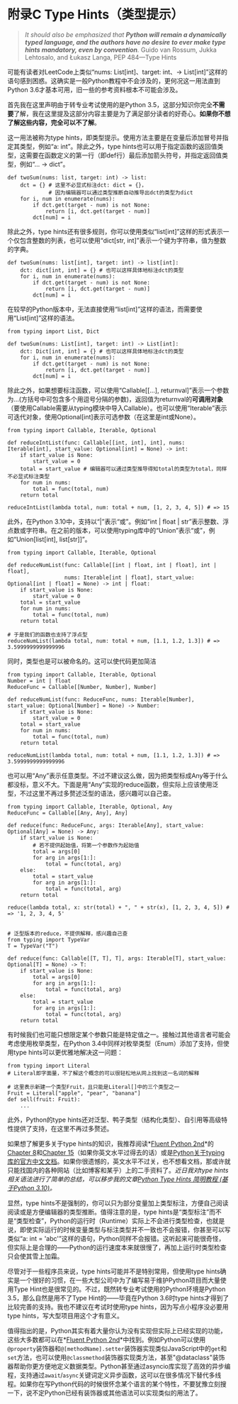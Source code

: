 # 附录C Type Hints（类型提示）

> *It should also be emphasized that* ***Python will remain a dynamically typed language, and the authors have no desire to ever make type hints mandatory, even by convention**.*
> Guido van Rossum, Jukka Lehtosalo, and Łukasz Langa, PEP 484—Type Hints

可能有读者对LeetCode上类似“nums: List[int]、target: int、-> List[int]”这样的语句感到困惑。这确实是一般Python教程中不会涉及的，更何况这一用法直到Python 3.6才基本可用，旧一些的参考资料根本不可能会涉及。

首先我在这里声明由于转专业考试使用的是Python 3.5，这部分知识你完全**不需要**了解，我在这里提及这部分内容主要是为了满足部分读者的好奇心。**如果你不想了解这些内容，完全可以不了解**。

这一用法被称为type hints，即类型提示。使用方法主要是在变量后添加冒号并指定其类型，例如“a: int”。除此之外，type hints也可以用于指定函数的返回值类型，这需要在函数定义的第一行（即def行）最后添加箭头符号，并指定返回值类型，例如“... -> dict”。

```python3
def twoSum(nums: list, target: int) -> list:
    dct = {} # 这里不必显式标注dct: dict = {}，
             # 因为编辑器可以通过类型推断自动推导出dct的类型为dict
    for i, num in enumerate(nums):
        if dct.get(target - num) is not None:
            return [i, dct.get(target - num)]
        dct[num] = i
```

除此之外，type hints还有很多规则，你可以使用类似“list[int]”这样的形式表示一个仅包含整数的列表，也可以使用“dict[str, int]”表示一个键为字符串，值为整数的字典。

```python3
def twoSum(nums: list[int], target: int) -> list[int]:
    dct: dict[int, int] = {} # 也可以这样具体地标注dct的类型
    for i, num in enumerate(nums):
        if dct.get(target - num) is not None:
            return [i, dct.get(target - num)]
        dct[num] = i
```

在较早的Python版本中，无法直接使用“list[int]”这样的语法，而需要使用“List[int]”这样的语法。

```python3
from typing import List, Dict

def twoSum(nums: List[int], target: int) -> List[int]:
    dct: Dict[int, int] = {} # 也可以这样具体地标注dct的类型
    for i, num in enumerate(nums):
        if dct.get(target - num) is not None:
            return [i, dct.get(target - num)]
        dct[num] = i
```

除此之外，如果想要标注函数，可以使用“Callable[[...], returnval]”表示一个参数为...(方括号中可包含多个用逗号分隔的参数)，返回值为returnval的**可调用对象**（要使用Callable需要从typing模块中导入Callable）。也可以使用“Iterable”表示可迭代对象，使用Optional[int]表示可选参数（在这里是int或None）。

```python3
from typing import Callable, Iterable, Optional

def reduceIntList(func: Callable[[int, int], int], nums: Iterable[int], start_value: Optional[int] = None) -> int:
    if start_value is None:
        start_value = 0
    total = start_value # 编辑器可以通过类型推导得知total的类型为total，同样不必显式标注类型
    for num in nums:
        total = func(total, num)
    return total

reduceIntList(lambda total, num: total + num, [1, 2, 3, 4, 5]) # => 15
```

此外，在Python 3.10中，支持以“|”表示“或”。例如“int | float | str”表示整数、浮点数或字符串。在之前的版本，可以使用typing库中的“Union”表示“或”，例如“Union[list[int], list[str]]”。

```python3
from typing import Callable, Iterable, Optional

def reduceNumList(func: Callable[[int | float, int | float], int | float], 
                  nums: Iterable[int | float], start_value: Optional[int | float] = None) -> int | float:
    if start_value is None:
        start_value = 0
    total = start_value
    for num in nums:
        total = func(total, num)
    return total

# 于是我们的函数也支持了浮点型
reduceNumList(lambda total, num: total + num, [1.1, 1.2, 1.3]) # => 3.5999999999999996
```

同时，类型也是可以被命名的。这可以使代码更加简洁

```python3
from typing import Callable, Iterable, Optional
Number = int | float
ReduceFunc = Callable[[Number, Number], Number]

def reduceNumList(func: ReduceFunc, nums: Iterable[Number], start_value: Optional[Number] = None) -> Number:
    if start_value is None:
        start_value = 0
    total = start_value
    for num in nums:
        total = func(total, num)
    return total

reduceNumList(lambda total, num: total + num, [1.1, 1.2, 1.3]) # => 3.5999999999999996
```

也可以用“Any”表示任意类型。不过不建议这么做，因为把类型标成Any等于什么都没标，意义不大。下面是用“Any”实现的reduce函数，但实际上应该使用泛型，不过这里不再过多赘述泛型的语法，感兴趣可以自己查。

```python3
from typing import Callable, Iterable, Optional, Any
ReduceFunc = Callable[[Any, Any], Any]

def reduce(func: ReduceFunc, args: Iterable[Any], start_value: Optional[Any] = None) -> Any:
    if start_value is None:
        # 若不提供起始值，将第一个参数作为起始值
        total = args[0]
        for arg in args[1:]:
            total = func(total, arg)
    else:
        total = start_value
        for arg in args[1:]:
            total = func(total, arg)
    return total

reduce(lambda total, x: str(total) + ", " + str(x), [1, 2, 3, 4, 5]) # => '1, 2, 3, 4, 5'


# 泛型版本的reduce，不提供解释，感兴趣自己查
from typing import TypeVar
T = TypeVar("T")

def reduce(func: Callable[[T, T], T], args: Iterable[T], start_value: Optional[T] = None) -> T:
    if start_value is None:
        total = args[0]
        for arg in args[1:]:
            total = func(total, arg)
    else:
        total = start_value
        for arg in args[1:]:
            total = func(total, arg)
    return total
```

有时候我们也可能只想限定某个参数只能是特定值之一。接触过其他语言者可能会考虑使用枚举类型，在Python 3.4中同样对枚举类型（Enum）添加了支持，但使用type hints可以更优雅地解决这一问题：

```python3
from typing import Literal
# Literal即字面量，不了解这个概念的可以很轻松地从网上找到这一名词的解释

# 这里表示新建一个类型Fruit，且只能是Literal[]中的三个类型之一
Fruit = Literal["apple", "pear", "banana"]
def sell(fruit: Fruit):
    ...
```

此外，Python的type hints还对泛型、鸭子类型（结构化类型）、自引用等高级特性提供了支持，在这里不再过多赘述。

如果想了解更多关于type hints的知识，我推荐阅读*[Fluent Python 2nd](https://learning.oreilly.com/library/view/fluent-python-2nd/9781492056348/)*的[Chapter 8](https://learning.oreilly.com/library/view/fluent-python-2nd/9781492056348/ch08.html)和[Chapter 15](https://learning.oreilly.com/library/view/fluent-python-2nd/9781492056348/ch15.html%23more_types_ch)（如果你英文水平过得去的话）或是[Python关于typing库的官方中文文档](https://docs.python.org/zh-cn/3/library/typing.html)。如果你很遗憾的，英文水平不过关，也不想看文档，那或许就只能找国内的各种网站（比如博客和某乎）上的二手资料了。*近日我对type hints相关语法进行了简单的总结，可以移步我的文章[Python Type Hints 简明教程 (基于Python 3.10)](https://zhuanlan.zhihu.com/p/464979921)。*

显然，type hints不是强制的，你可以只为部分变量加上类型标注，方便自己阅读阅读或是方便编辑器的类型推断。值得注意的是，type hints是“类型标注”而不是“类型检查”，Python的运行时（Runtime）实际上不会进行类型检查，也就是说，即使实际运行的时候变量类型与标注类型并不一致也不会报错，你甚至可以写类似“a: int = 'abc'”这样的语句，Python同样不会报错。这听起来可能很奇怪，但实际上是合理的——Python的运行速度本来就很慢了，再加上运行时类型检查只会使其雪上加霜。

尽管对于一些程序员来说，type hints可能并不是特别常用，但使用type hints确实是一个很好的习惯，在一些大型公司中为了编写易于维护Python项目而大量使用Type Hint也是很常见的。不过，既然转专业考试使用的Python环境是Python 3.5，那么自然是用不了Type Hint的——毕竟在Python 3.6时type hints才得到了比较完善的支持。我也不建议在考试时使用type hints，因为写点小程序没必要用type hints，写大型项目用这个才有意义。

值得指出的是，Python其实有着大量你认为没有实现但实际上已经实现的功能，这些大多数都可以在*[Fluent Python 2nd](https://learning.oreilly.com/library/view/fluent-python-2nd/9781492056348/)*中找到。例如Python可以使用`@property`装饰器和`@[methodName].setter`装饰器实现类似JavaScript中的`get`和`set`方法，也可以使用`@classmethod`装饰器实现类方法，甚至"@dataclass"装饰器帮助你更方便地定义数据类型。Python甚至通过asyncio库实现了高效的异步编程，支持通过`await`/`async`关键词定义异步函数，这可以在很多情况下替代多线程。如果你在写Python代码的时候很怀念某个语言的某个特性，不要犹豫立刻搜一下，说不定Python已经有装饰器或其他语法可以实现类似的用法了。